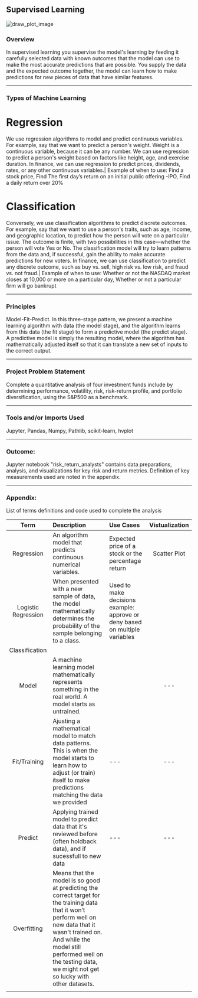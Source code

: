 ## Supervised Learning 

![draw_plot_image](https://st2.depositphotos.com/1071909/11166/i/600/depositphotos_111663740-stock-photo-product-life-cycle-concept.jpg)

### Overview

In supervised learning you supervise the model's learning by feeding it carefully selected data with known outcomes that the model can use to make the most accurate predictions that are possible. You supply the data and the expected outcome together, the model can learn how to make predictions for new pieces of data that have similar features.

---

### Types of Machine Learning 

# Regression 
We use regression algorithms to model and predict continuous variables. For example, say that we want to predict a person's weight. Weight is a continuous variable, because it can be any number. We can use regression to predict a person's weight based on factors like height, age, and exercise duration. In finance, we can use regression to predict prices, dividends, rates, or any other continuous variables.|
Example of when to use:  Find a stock price, Find The first day’s return on an initial public offering -IPO, Find a daily return over 20%

# Classification
Conversely, we use classification algorithms to predict discrete outcomes. For example, say that we want to use a person's traits, such as age, income, and geographic location, to predict how the person will vote on a particular issue. The outcome is finite, with two possibilities in this case—whether the person will vote Yes or No. The classification model will try to learn patterns from the data and, if successful, gain the ability to make accurate predictions for new voters. In finance, we can use classification to predict any discrete outcome, such as buy vs. sell, high risk vs. low risk, and fraud vs. not fraud.|
Example of when to use: Whether or not the NASDAQ market closes at 10,000 or more on a particular day, Whether or not a particular firm will go bankrupt

---

### Principles 
Model-Fit-Predict. In this three-stage pattern, we present a machine learning algorithm with data (the model stage), and the algorithm learns from this data (the fit stage) to form a predictive model (the predict stage). A predictive model is simply the resulting model, where the algorithm has mathematically adjusted itself so that it can translate a new set of inputs to the correct output.

---

### Project Problem Statement
Complete a quantitative analysis of four investment funds include by determining performance, volatility, risk, risk-return profile, and portfolio diversification, using the S&P500 as a benchmark. 

---

### Tools and/or Imports Used 
Jupyter, Pandas, Numpy, Pathlib, scikit-learn, hvplot 

---

### Outcome: 
Jupyter notebook "risk_return_analysts" contains data preparations, analysis, and visualizations for key risk and return metrics. Definition of key measurements used are noted in the appendix.

---

### Appendix:  
List of terms definitions and code used to complete the analysis

| Term | Description | Use Cases | Vistualization |
| :---: | :--- | :--- | :---: |
|Regression|An algorithm model that predicts continuous numerical variables. |Expected price of a stock or the percentage return | Scatter Plot |
|Logistic Regression| When presented with a new sample of data, the model mathematically determines the probability of the sample belonging to a class. |Used to make decisions example: approve or deny based on multiple variables|
|Classification | |  |
|Model | A machine learning model mathematically represents something in the real world. A model starts as untrained. | | --- | --- |
|Fit/Training | Ajusting a mathematical model to match data patterns. This is when the model starts to learn how to adjust (or train) itself to make predictions matching the data we provided | --- | --- | 
|Predict | Applying trained model to predict data that it's reviewed before (often holdback data), and if sucessfull to new data | --- | ---|
| Overfitting | Means that the model is so good at predicting the correct target for the training data that it won’t perform well on new data that it wasn't trained on. And while the model still performed well on the testing data, we might not get so lucky with other datasets. | |
| | | |
